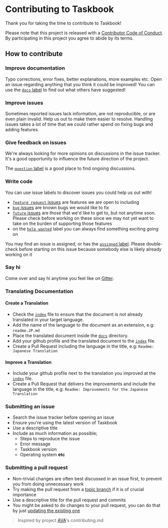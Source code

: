 # Contributing to Taskbook

Thank you for taking the time to contribute to Taskbook!

Please note that this project is released with a [Contributor Code of Conduct](code-of-conduct.md). By participating in this project you agree to abide by its terms.

## How to contribute

### Improve documentation

Typo corrections, error fixes, better explanations, more examples etc. Open an issue regarding anything that you think it could be improved! You can use the [`docs` label](https://github.com/klaussinani/taskbook/labels/docs) to find out what others have suggested!

### Improve issues

Sometimes reported issues lack information, are not reproducible, or are even plain invalid. Help us out to make them easier to resolve. Handling issues takes a lot of time that we could rather spend on fixing bugs and adding features.

### Give feedback on issues

We're always looking for more opinions on discussions in the issue tracker. It's a good opportunity to influence the future direction of the project.

The [`question` label](https://github.com/klaussinani/taskbook/labels/question) is a good place to find ongoing discussions.

### Write code

You can use issue labels to discover issues you could help us out with!

- [`feature request` issues](https://github.com/klaussinani/taskbook/labels/feature%20request) are features we are open to including
- [`bug` issues](https://github.com/klaussinani/taskbook/labels/bug) are known bugs we would like to fix
- [`future` issues](https://github.com/klaussinani/taskbook/labels/future) are those that we'd like to get to, but not anytime soon. Please check before working on these since we may not yet want to take on the burden of supporting those features
- on the [`help wanted`](https://github.com/klaussinani/taskbook/labels/help%20wanted) label you can always find something exciting going on

You may find an issue is assigned, or has the [`assigned` label](https://github.com/klaussinani/taskbook/labels/assigned). Please double-check before starting on this issue because somebody else is likely already working on it

### Say hi

Come over and say hi anytime you feel like on [Gitter](https://gitter.im/klaussinani/taskbook).

### Translating Documentation

#### Create a Translation

- Check the [`index`](https://github.com/klaussinani/taskbook/tree/master/docs/readme.md) file to ensure that the document is not already translated in your target language.
- Add the name of the language to the document as an extension, e.g: `readme.JP.md`
- Place the translated document inside the [`docs`](https://github.com/klaussinani/taskbook/tree/master/docs) directory.
- Add your github profile and the translated document to the [`index`](https://github.com/klaussinani/taskbook/tree/master/docs/readme.md) file.
- Create a Pull Request including the language in the title, e.g: `Readme: Japanese Translation`

#### Improve a Translation

- Include your github profile next to the translation you improved at the [`index`](https://github.com/klaussinani/taskbook/tree/master/docs/readme.md) file.
- Create a Pull Request that delivers the improvements and include the language in the title, e.g: `Readme: Improvements for the Japanese Translation`

### Submitting an issue

- Search the issue tracker before opening an issue
- Ensure you're using the latest version of Taskbook
- Use a descriptive title
- Include as much information as possible;
  - Steps to reproduce the issue
  - Error message
  - Taskbook version
  - Operating system **etc**

### Submitting a pull request

- Non-trivial changes are often best discussed in an issue first, to prevent you from doing unnecessary work
- Try making the pull request from a [topic branch](https://github.com/dchelimsky/rspec/wiki/Topic-Branches) if it is of crucial importance
- Use a descriptive title for the pull request and commits
- You might be asked to do changes to your pull request, you can do that by just [updating the existing one](https://github.com/RichardLitt/docs/blob/master/amending-a-commit-guide.md)

> Inspired by project [AVA](https://github.com/avajs/ava/blob/master/contributing.md)'s contributing.md

